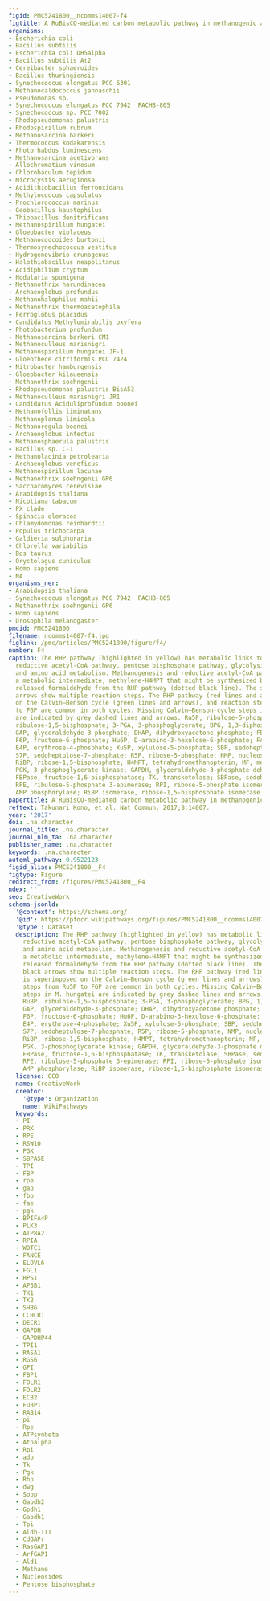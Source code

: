 ```yaml
---
figid: PMC5241800__ncomms14007-f4
figtitle: A RuBisCO-mediated carbon metabolic pathway in methanogenic archaea
organisms:
- Escherichia coli
- Bacillus subtilis
- Escherichia coli DH5alpha
- Bacillus subtilis At2
- Cereibacter sphaeroides
- Bacillus thuringiensis
- Synechococcus elongatus PCC 6301
- Methanocaldococcus jannaschii
- Pseudomonas sp.
- Synechococcus elongatus PCC 7942  FACHB-805
- Synechococcus sp. PCC 7002
- Rhodopseudomonas palustris
- Rhodospirillum rubrum
- Methanosarcina barkeri
- Thermococcus kodakarensis
- Photorhabdus luminescens
- Methanosarcina acetivorans
- Allochromatium vinosum
- Chlorobaculum tepidum
- Microcystis aeruginosa
- Acidithiobacillus ferrooxidans
- Methylococcus capsulatus
- Prochlorococcus marinus
- Geobacillus kaustophilus
- Thiobacillus denitrificans
- Methanospirillum hungatei
- Gloeobacter violaceus
- Methanococcoides burtonii
- Thermosynechococcus vestitus
- Hydrogenovibrio crunogenus
- Halothiobacillus neapolitanus
- Acidiphilium cryptum
- Nodularia spumigena
- Methanothrix harundinacea
- Archaeoglobus profundus
- Methanohalophilus mahii
- Methanothrix thermoacetophila
- Ferroglobus placidus
- Candidatus Methylomirabilis oxyfera
- Photobacterium profundum
- Methanosarcina barkeri CM1
- Methanoculleus marisnigri
- Methanospirillum hungatei JF-1
- Gloeothece citriformis PCC 7424
- Nitrobacter hamburgensis
- Gloeobacter kilaueensis
- Methanothrix soehngenii
- Rhodopseudomonas palustris BisA53
- Methanoculleus marisnigri JR1
- Candidatus Aciduliprofundum boonei
- Methanofollis liminatans
- Methanoplanus limicola
- Methanoregula boonei
- Archaeoglobus infectus
- Methanosphaerula palustris
- Bacillus sp. C-1
- Methanolacinia petrolearia
- Archaeoglobus veneficus
- Methanospirillum lacunae
- Methanothrix soehngenii GP6
- Saccharomyces cerevisiae
- Arabidopsis thaliana
- Nicotiana tabacum
- PX clade
- Spinacia oleracea
- Chlamydomonas reinhardtii
- Populus trichocarpa
- Galdieria sulphuraria
- Chlorella variabilis
- Bos taurus
- Oryctolagus cuniculus
- Homo sapiens
- NA
organisms_ner:
- Arabidopsis thaliana
- Synechococcus elongatus PCC 7942  FACHB-805
- Methanothrix soehngenii GP6
- Homo sapiens
- Drosophila melanogaster
pmcid: PMC5241800
filename: ncomms14007-f4.jpg
figlink: /pmc/articles/PMC5241800/figure/f4/
number: F4
caption: The RHP pathway (highlighted in yellow) has metabolic links to methanogenesis,
  reductive acetyl-CoA pathway, pentose bisphosphate pathway, glycolysis, gluconeogenesis,
  and amino acid metabolism. Methanogenesis and reductive acetyl-CoA pathways share
  a metabolic intermediate, methylene-H4MPT that might be synthesized by Fae with
  released formaldehyde from the RHP pathway (dotted black line). The successive black
  arrows show multiple reaction steps. The RHP pathway (red lines and arrows) is superimposed
  on the Calvin–Benson cycle (green lines and arrows), and reaction steps from Ru5P
  to F6P are common in both cycles. Missing Calvin–Benson-cycle steps in M. hungatei
  are indicated by grey dashed lines and arrows. Ru5P, ribulose-5-phosphate; RuBP,
  ribulose-1,5-bisphosphate; 3-PGA, 3-phosphoglycerate; BPG, 1,3-diphosphoglycerate;
  GAP, glyceraldehyde-3-phosphate; DHAP, dihydroxyacetone phosphate; FBP, fructose-1,6-bisphosphate;
  F6P, fructose-6-phosphate; Hu6P, D-arabino-3-hexulose-6-phosphate; FA, formaldehyde;
  E4P, erythrose-4-phosphate; Xu5P, xylulose-5-phosphate; SBP, sedoheptulose-1,7-bisphosphate;
  S7P, sedoheptulose-7-phosphate; R5P, ribose-5-phosphate; NMP, nucleoside 5′-monophosphate;
  RiBP, ribose-1,5-bisphosphate; H4MPT, tetrahydromethanopterin; MF, methanofuran;
  PGK, 3-phosphoglycerate kinase; GAPDH, glyceraldehyde-3-phosphate dehydrogenase;
  FBPase, fructose-1,6-bisphosphatase; TK, transketolase; SBPase, sedoheptulose-1,7-bisphosphatase;
  RPE, ribulose-5-phosphate 3-epimerase; RPI, ribose-5-phosphate isomerase; AMPpase,
  AMP phosphorylase; RiBP isomerase, ribose-1,5-bisphosphate isomerase.
papertitle: A RuBisCO-mediated carbon metabolic pathway in methanogenic archaea.
reftext: Takunari Kono, et al. Nat Commun. 2017;8:14007.
year: '2017'
doi: .na.character
journal_title: .na.character
journal_nlm_ta: .na.character
publisher_name: .na.character
keywords: .na.character
automl_pathway: 0.9522123
figid_alias: PMC5241800__F4
figtype: Figure
redirect_from: /figures/PMC5241800__F4
ndex: ''
seo: CreativeWork
schema-jsonld:
  '@context': https://schema.org/
  '@id': https://pfocr.wikipathways.org/figures/PMC5241800__ncomms14007-f4.html
  '@type': Dataset
  description: The RHP pathway (highlighted in yellow) has metabolic links to methanogenesis,
    reductive acetyl-CoA pathway, pentose bisphosphate pathway, glycolysis, gluconeogenesis,
    and amino acid metabolism. Methanogenesis and reductive acetyl-CoA pathways share
    a metabolic intermediate, methylene-H4MPT that might be synthesized by Fae with
    released formaldehyde from the RHP pathway (dotted black line). The successive
    black arrows show multiple reaction steps. The RHP pathway (red lines and arrows)
    is superimposed on the Calvin–Benson cycle (green lines and arrows), and reaction
    steps from Ru5P to F6P are common in both cycles. Missing Calvin–Benson-cycle
    steps in M. hungatei are indicated by grey dashed lines and arrows. Ru5P, ribulose-5-phosphate;
    RuBP, ribulose-1,5-bisphosphate; 3-PGA, 3-phosphoglycerate; BPG, 1,3-diphosphoglycerate;
    GAP, glyceraldehyde-3-phosphate; DHAP, dihydroxyacetone phosphate; FBP, fructose-1,6-bisphosphate;
    F6P, fructose-6-phosphate; Hu6P, D-arabino-3-hexulose-6-phosphate; FA, formaldehyde;
    E4P, erythrose-4-phosphate; Xu5P, xylulose-5-phosphate; SBP, sedoheptulose-1,7-bisphosphate;
    S7P, sedoheptulose-7-phosphate; R5P, ribose-5-phosphate; NMP, nucleoside 5′-monophosphate;
    RiBP, ribose-1,5-bisphosphate; H4MPT, tetrahydromethanopterin; MF, methanofuran;
    PGK, 3-phosphoglycerate kinase; GAPDH, glyceraldehyde-3-phosphate dehydrogenase;
    FBPase, fructose-1,6-bisphosphatase; TK, transketolase; SBPase, sedoheptulose-1,7-bisphosphatase;
    RPE, ribulose-5-phosphate 3-epimerase; RPI, ribose-5-phosphate isomerase; AMPpase,
    AMP phosphorylase; RiBP isomerase, ribose-1,5-bisphosphate isomerase.
  license: CC0
  name: CreativeWork
  creator:
    '@type': Organization
    name: WikiPathways
  keywords:
  - PI
  - PRK
  - RPE
  - RSW10
  - PGK
  - SBPASE
  - TPI
  - FBP
  - rpe
  - gap
  - fbp
  - fae
  - pgk
  - BPIFA4P
  - PLK3
  - ATP8A2
  - RPIA
  - WDTC1
  - FANCE
  - ELOVL6
  - FGL1
  - HPS1
  - AP3B1
  - TK1
  - TK2
  - SHBG
  - CCHCR1
  - DECR1
  - GAPDH
  - GAPDHP44
  - TPI1
  - RASA1
  - RGS6
  - GPI
  - FBP1
  - FOLR1
  - FOLR2
  - ECB2
  - FUBP1
  - RAB14
  - pi
  - Rpe
  - ATPsynbeta
  - Atpalpha
  - Rpi
  - adp
  - Tk
  - Pgk
  - Rhp
  - dwg
  - Sobp
  - Gapdh2
  - Gpdh1
  - Gapdh1
  - Tpi
  - Aldh-III
  - CdGAPr
  - RasGAP1
  - ArfGAP1
  - Ald1
  - Methane
  - Nucleosides
  - Pentose bisphosphate
---
```

